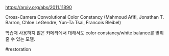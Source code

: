 https://arxiv.org/abs/2011.11890

Cross-Camera Convolutional Color Constancy (Mahmoud Afifi, Jonathan T. Barron, Chloe LeGendre, Yun-Ta Tsai, Francois Bleibel)

학습때 사용하지 않은 카메라에서 대해서도 color constancy/white balance를 맞춰줄 수 있는 모델.

#restoration 